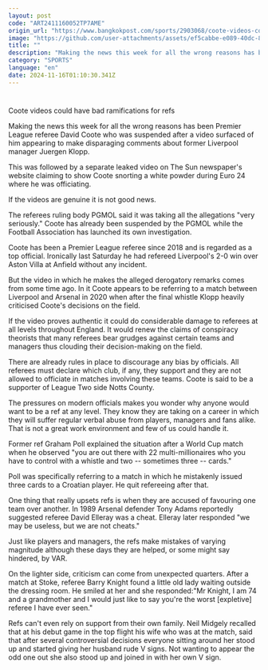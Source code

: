 ```yaml
---
layout: post
code: "ART2411160052TP7AME"
origin_url: "https://www.bangkokpost.com/sports/2903068/coote-videos-could-have-bad-ramifications-for-refs"
image: "https://github.com/user-attachments/assets/ef5cabbe-e089-40dc-8552-38886449ec88"
title: ""
description: "Making the news this week for all the wrong reasons has been Premier League referee David Coote who was suspended after a video surfaced of him appearing to make disparaging comments about former Liverpool manager Juergen Klopp."
category: "SPORTS"
language: "en"
date: 2024-11-16T01:10:30.341Z
---
```


# 

Coote videos could have bad ramifications for refs

Making the news this week for all the wrong reasons has been Premier League referee David Coote who was suspended after a video surfaced of him appearing to make disparaging comments about former Liverpool manager Juergen Klopp.

This was followed by a separate leaked video on The Sun newspaper's website claiming to show Coote snorting a white powder during Euro 24 where he was officiating.

If the videos are genuine it is not good news.

The referees ruling body PGMOL said it was taking all the allegations "very seriously." Coote has already been suspended by the PGMOL while the Football Association has launched its own investigation.

Coote has been a Premier League referee since 2018 and is regarded as a top official. Ironically last Saturday he had refereed Liverpool's 2-0 win over Aston Villa at Anfield without any incident.

But the video in which he makes the alleged derogatory remarks comes from some time ago. In it Coote appears to be referring to a match between Liverpool and Arsenal in 2020 when after the final whistle Klopp heavily criticised Coote's decisions on the field.

If the video proves authentic it could do considerable damage to referees at all levels throughout England. It would renew the claims of conspiracy theorists that many referees bear grudges against certain teams and managers thus clouding their decision-making on the field.

There are already rules in place to discourage any bias by officials. All referees must declare which club, if any, they support and they are not allowed to officiate in matches involving these teams. Coote is said to be a supporter of League Two side Notts County.

The pressures on modern officials makes you wonder why anyone would want to be a ref at any level. They know they are taking on a career in which they will suffer regular verbal abuse from players, managers and fans alike. That is not a great work environment and few of us could handle it.

Former ref Graham Poll explained the situation after a World Cup match when he observed "you are out there with 22 multi-millionaires who you have to control with a whistle and two -- sometimes three -- cards."

Poll was specifically referring to a match in which he mistakenly issued three cards to a Croatian player. He quit refereeing after that.

One thing that really upsets refs is when they are accused of favouring one team over another. In 1989 Arsenal defender Tony Adams reportedly suggested referee David Elleray was a cheat. Elleray later responded "we may be useless, but we are not cheats."

Just like players and managers, the refs make mistakes of varying magnitude although these days they are helped, or some might say hindered, by VAR.

On the lighter side, criticism can come from unexpected quarters. After a match at Stoke, referee Barry Knight found a little old lady waiting outside the dressing room. He smiled at her and she responded:"Mr Knight, I am 74 and a grandmother and I would just like to say you're the worst \[expletive\] referee I have ever seen."

Refs can't even rely on support from their own family. Neil Midgely recalled that at his debut game in the top flight his wife who was at the match, said that after several controversial decisions everyone sitting around her stood up and started giving her husband rude V signs. Not wanting to appear the odd one out she also stood up and joined in with her own V sign.